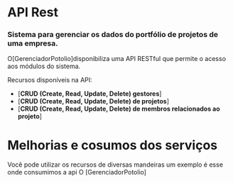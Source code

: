 # API Rest
### Sistema para gerenciar os dados do portfólio de projetos de uma empresa.

O[GerenciadorPotolio]disponibiliza uma API RESTful que permite o acesso aos módulos do sistema.

Recursos disponíveis na API: 

* [**CRUD (Create, Read, Update, Delete)  gestores**]
* [**CRUD (Create, Read, Update, Delete)  de projetos**]
* [**CRUD (Create, Read, Update, Delete)  de membros relacionados ao projeto**]



# Melhorias e cosumos dos serviços
Você pode utilizar os recursos de diversas mandeiras um exemplo é esse onde consumimos a api O [GerenciadorPotolio] 

